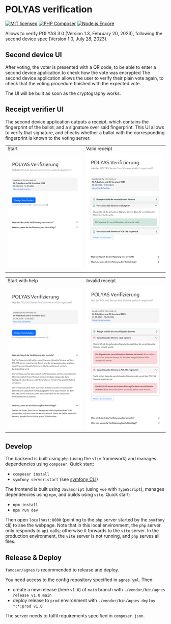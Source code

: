# POLYAS verification

[![MIT licensed](https://img.shields.io/badge/license-MIT-blue.svg)](./LICENSE) 
[![PHP Composer](https://github.com/famoser/polyas-verification/actions/workflows/php.yml/badge.svg)](https://github.com/famoser/polyas-verification/actions/workflows/php.yml)
[![Node.js Encore](https://github.com/famoser/polyas-verification/actions/workflows/node.js.yml/badge.svg)](https://github.com/famoser/polyas-verification/actions/workflows/node.js.yml)

Allows to verify POLYAS 3.0 (Version 1.3, February 20, 2023), following the second device spec (Version 1.0, July 28, 2023). 

## Second device UI

After voting, the voter is presented with a QR code, to be able to enter a second device application.to check how the vote was encrypted 
The second device application allows the user to verify their plain vote again, to check that the voting procedure finished with the expected vote.

The UI will be built as soon as the cryptography works.

## Receipt verifier UI

The second device application outputs a receipt, which contains the fingerprint of the ballot, and a signature over said fingerprint. 
This UI allows to verify that signature, and checks whether a ballot with the corresponding fingerprint is known to the voting server.

<table>
    <tbody>
        <tr>
            <td>Start</td>
            <td>Valid receipt</td>
        </tr>
        <tr>
            <td><img src="assets/01_start_view.png?raw=true" alt="Screenshot Start"></td>
            <td><img src="assets/02_receipt_valid.png?raw=true" alt="Screenshot Receipt valid"></td>
        </tr>
    </tbody>
</table>

<table>
    <tbody>
        <tr>
            <td>Start with help</td>
            <td>Invalid receipt</td>
        </tr>
        <tr>
            <td><img src="assets/03_start_view_with_help.png?raw=true" alt="Screenshot Start with expanded help"></td>
            <td><img src="assets/04_receipt_invalid.png?raw=true" alt="Screenshot Receipt invalid"></td>
        </tr>
    </tbody>
</table>

## Develop

The backend is built using `php` (using the `slim` framework) and manages dependencies using `composer`. Quick start:
- `composer install`
- `symfony server:start` (see [symfony CLI](https://symfony.com/download))

The frontend is built using `JavaScript` (using `vue` with `TypeScript`), manages dependencies using `npm`, and builds using `vite`. Quick start:
- `npm install`
- `npm run dev`

Then open `localhost:8000` (pointing to the `php` server started by the `symfony` cli) to see the webpage. Note that in this local environment, the `php` server only responds to `api` calls; otherwise it forwards to the `vite` server. In the production environment, the `vite` server is not running, and `php` serves all files.

## Release & Deploy

`famoser/agnes` is recommended to release and deploy.

You need access to the config repository specified in `agnes.yml`. Then:
- create a new release (here `v1.0`) of `main` branch with `./vendor/bin/agnes release v1.0 main`
- deploy release to `prod` environment with `./vendor/bin/agnes deploy *:*:prod v1.0`

The server needs to fulfil requirements specified in `composer.json`.
